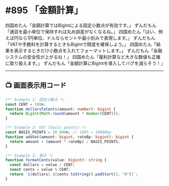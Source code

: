 # #895 「金額計算」

四国めたん「金額計算ではBigIntによる固定小数点が有効です。」
ずんだもん「通貨を最小単位で保持すれば丸め誤差がなくなるね。」
四国めたん「はい、例えば円なら1円単位、ドルならセントや最小刻みで表現します。」
ずんだもん「VATや手数料を計算するときもBigIntで精度を確保しよう。」
四国めたん「結果を表示するときだけ小数点を入れてフォーマットします。」
ずんだもん「金融システムの安全性が上がるね！」
四国めたん「複利計算など大きな数値も正確に取り扱えます。」
ずんだもん「金額計算にBigIntを導入してバグを減らそう！」

---

## 📺 画面表示用コード

```typescript
/** Example 1: 固定小数点 */
const CENT = 100n;
function dollarsToCents(amount: number): bigint {
  return BigInt(Math.round(amount * Number(CENT)));
}

/** Example 2: VAT (basis points) */
const BASIS_POINTS = 10_000n; // 100% = 10000bp
function addVat(amount: bigint, rateBp: bigint): bigint {
  return amount + (amount * rateBp) / BASIS_POINTS;
}

/** Example 3: 表示 */
function formatCents(value: bigint): string {
  const dollars = value / CENT;
  const cents = value % CENT;
  return `${dollars}.${cents.toString().padStart(2, "0")}`;
}
```
